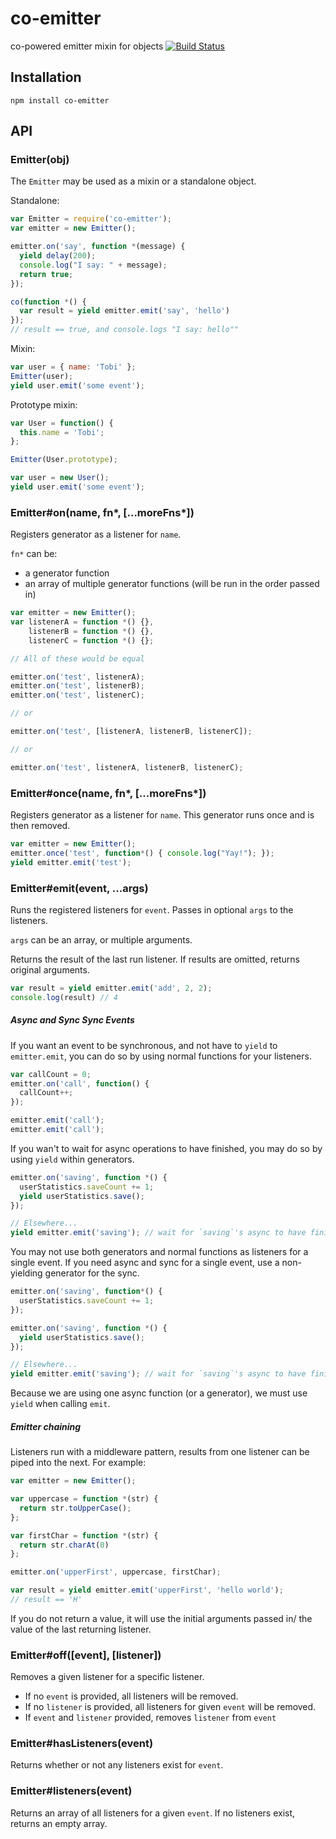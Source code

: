 # co-emitter
co-powered emitter mixin for objects
[![Build Status](https://api.travis-ci.org/rschmukler/co-emitter.png)](http://travis-ci.org/rschmukler/co-emitter)

## Installation

```
npm install co-emitter
```

## API


### Emitter(obj)

The `Emitter` may be used as a mixin or a standalone object.

Standalone:

```js
var Emitter = require('co-emitter');
var emitter = new Emitter();

emitter.on('say', function *(message) {
  yield delay(200);
  console.log("I say: " + message);
  return true;
});

co(function *() {
  var result = yield emitter.emit('say', 'hello')
});
// result == true, and console.logs "I say: hello""
```

Mixin:

```js
var user = { name: 'Tobi' };
Emitter(user);
yield user.emit('some event');
```

Prototype mixin:

```js
var User = function() {
  this.name = 'Tobi';
};

Emitter(User.prototype);

var user = new User();
yield user.emit('some event');
```

### Emitter#on(name, fn\*, [...moreFns\*])

Registers generator as a listener for `name`.

`fn*` can be:
- a generator function
- an array of multiple generator functions (will be run in the order passed in)

```js
var emitter = new Emitter();
var listenerA = function *() {},
    listenerB = function *() {},
    listenerC = function *() {};

// All of these would be equal

emitter.on('test', listenerA);
emitter.on('test', listenerB);
emitter.on('test', listenerC);

// or

emitter.on('test', [listenerA, listenerB, listenerC]);

// or

emitter.on('test', listenerA, listenerB, listenerC);
```

### Emitter#once(name, fn\*, [...moreFns\*])

Registers generator as a listener for `name`. This generator runs once and is
then removed.

```js
var emitter = new Emitter();
emitter.once('test', function*() { console.log("Yay!"); });
yield emitter.emit('test');
```


### Emitter#emit(event, ...args)

Runs the registered listeners for `event`. Passes in optional `args` to the
listeners. 

`args` can be an array, or multiple arguments.

Returns the result of the last run listener. If results are omitted, returns
original arguments.

```js
var result = yield emitter.emit('add', 2, 2);
console.log(result) // 4
```

##### Async and Sync Sync Events

If you want an event to be synchronous, and not have to `yield` to
`emitter.emit`, you can do so by using normal functions for your listeners.

```js
var callCount = 0;
emitter.on('call', function() {
  callCount++;
});

emitter.emit('call');
emitter.emit('call');
```

If you wan't to wait for async operations to have finished, you may do so by
using `yield` within generators.

```js
emitter.on('saving', function *() {
  userStatistics.saveCount += 1;
  yield userStatistics.save();
});

// Elsewhere...
yield emitter.emit('saving'); // wait for `saving`'s async to have finished.
```

You may not use both generators and normal functions as listeners for a single
event. If you need async and sync for a single event, use a non-yielding
generator for the sync.

```js
emitter.on('saving', function*() {
  userStatistics.saveCount += 1;
});

emitter.on('saving', function *() {
  yield userStatistics.save();
});

// Elsewhere...
yield emitter.emit('saving'); // wait for `saving`'s async to have finished.
```

Because we are using one async function (or a generator), we must use `yield`
when calling `emit`.

##### Emitter chaining

Listeners run with a middleware pattern, results from one listener can be piped into the next. For example:

```js
var emitter = new Emitter();

var uppercase = function *(str) {
  return str.toUpperCase();
};

var firstChar = function *(str) {
  return str.charAt(0)
};

emitter.on('upperFirst', uppercase, firstChar);

var result = yield emitter.emit('upperFirst', 'hello world');
// result == 'H'
```

If you do not return a value, it will use the initial arguments passed in/ the
value of the last returning listener.

### Emitter#off([event], [listener])

Removes a given listener for a specific listener.

- If no `event` is provided, all listeners will be removed.
- If no `listener` is provided, all listeners for given `event` will be removed.
- If `event` and `listener` provided, removes `listener` from `event`

### Emitter#hasListeners(event)

Returns whether or not any listeners exist for `event`.

### Emitter#listeners(event)

Returns an array of all listeners for a given `event`. If no listeners exist, returns an empty array.
